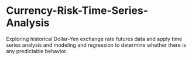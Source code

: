 # Currency-Risk-Time-Series-Analysis
Exploring historical Dollar-Yen exchange rate futures data and apply time series analysis and modeling and regression to determine whether there is any predictable behavior.

